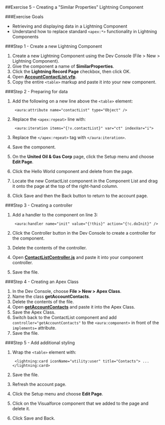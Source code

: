##Exercise 5 – Creating a "Similar Properties" Lightning Component

###Exercise Goals

* Retrieving and displaying data in a Lightning Component
* Understand how to replace standard `<apex:*>` functionality in Lightning Components

###Step 1 - Create a new Lightning Component

1. Create a new Lightning Component using the Dev Console (File > New > Lightning Component).
2. Give the component a name of **SimilarProperties**.
3. Click the **Lightning Record Page** checkbox, then click OK.
4. Open **[AccountContactList.vfp](https://raw.githubusercontent.com/garazi/LightningNowWorkshop/exercise-6/Snippets/AccountContactList.vfp)**.
5. Copy the entire `<table>` markup and paste it into your new component.

###Step 2 - Preparing for data
1. Add the following on a new line above the `<table>` element:

		<aura:attribute name="contactList" type="Object" />
		
2. Replace the `<apex:repeat>` line with:

		<aura:iteration items="{!v.contactList}" var="ct" indexVar="i">
		
3. Replace the `</apex:repeat>` tag with `</aura:iteration>`.
4. Save the component.
5. On the **United Oil & Gas Corp** page, click the Setup menu and choose **Edit Page**.
6. Click the Hello World component and delete from the page.
7. Locate the new ContactList component in the Component List and drag it onto the page at the top of the right-hand column.
8. Click Save and then the Back button to return to the account page.

###Step 3 - Creating a controller
1. Add a handler to the component on line 3:

		<aura:handler name="init" value="{!this}" action="{!c.doInit}" />
		
2. Click the Controller button in the Dev Console to create a controller for the component.
3. Delete the contents of the controller.
3. Open **[ContactListController.js](https://raw.githubusercontent.com/garazi/LightningNowWorkshop/exercise-6/Snippets/ContactListController.js)** and paste it into your component controller.
4. Save the file.

###Step 4 - Creating an Apex Class
1. In the Dev Console, choose **File > New > Apex Class**.
2. Name the class **getAccountContacts**.
3. Delete the contents of the file.
4. Open **[getAccountContacts](https://raw.githubusercontent.com/garazi/LightningNowWorkshop/exercise-6/Snippets/getAccountContacts.cls)** and paste it into the Apex Class. 
5. Save the Apex Class.
6. Switch back to the ContactList component and add `controller="getAccountContacts"` to the `<aura:component>` in front of the `implements=` attribute.
7. Save the file.

###Step 5 - Add additional styling
1. Wrap the `<table>` element with:

		<lightning:card iconName="utility:user" title="Contacts"> ... </lightning:card>
		
2. Save the file.
3. Refresh the account page.
4. Click the Setup menu and choose **Edit Page**.
5. Click on the Visualforce component that we added to the page and delete it.
6. Click Save and Back.